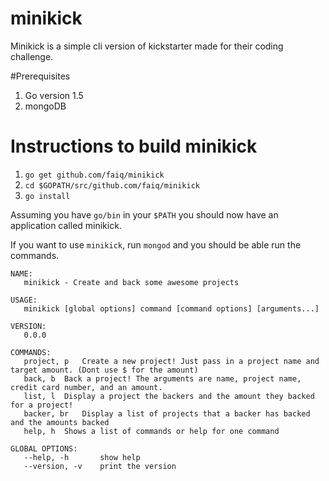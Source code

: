 # minikick

Minikick is a simple cli version of kickstarter made for their coding challenge.

#Prerequisites 

1. Go version 1.5
2. mongoDB

# Instructions to build minikick 

1. `go get github.com/faiq/minikick`
2. `cd $GOPATH/src/github.com/faiq/minikick`
3. `go install`

Assuming you have `go/bin` in your `$PATH` you should now have an application called minikick.

If you want to use `minikick`, run `mongod` and you should be able run the commands.

```
NAME:
   minikick - Create and back some awesome projects

USAGE:
   minikick [global options] command [command options] [arguments...]
   
VERSION:
   0.0.0
   
COMMANDS:
   project, p	Create a new project! Just pass in a project name and target amount. (Dont use $ for the amount)
   back, b	Back a project! The arguments are name, project name, credit card number, and an amount.
   list, l	Display a project the backers and the amount they backed for a project!
   backer, br	Display a list of projects that a backer has backed and the amounts backed
   help, h	Shows a list of commands or help for one command
   
GLOBAL OPTIONS:
   --help, -h		show help
   --version, -v	print the version
   

```
